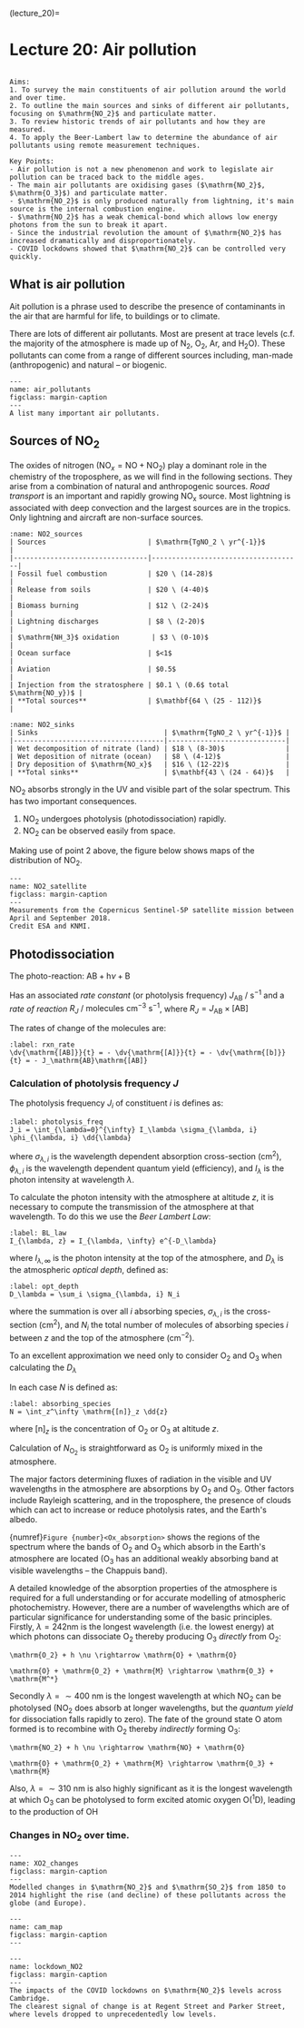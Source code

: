 (lecture_20)=
# Lecture 20: Air pollution

```{rubric} Sources, sinks and trends
```

```{highlights}
Aims:
1. To survey the main constituents of air pollution around the world and over time.
2. To outline the main sources and sinks of different air pollutants, focusing on $\mathrm{NO_2}$ and particulate matter.
3. To review historic trends of air pollutants and how they are measured.
4. To apply the Beer-Lambert law to determine the abundance of air pollutants using remote measurement techniques.

Key Points:
- Air pollution is not a new phenomenon and work to legislate air pollution can be traced back to the middle ages.
- The main air pollutants are oxidising gases ($\mathrm{NO_2}$, $\mathrm{O_3}$) and particulate matter.
- $\mathrm{NO_2}$ is only produced naturally from lightning, it's main source is the internal combustion engine.
- $\mathrm{NO_2}$ has a weak chemical-bond which allows low energy photons from the sun to break it apart.
- Since the industrial revolution the amount of $\mathrm{NO_2}$ has increased dramatically and disproportionately.
- COVID lockdowns showed that $\mathrm{NO_2}$ can be controlled very quickly.
```

## What is air pollution

Ait pollution is a phrase used to describe the presence of contaminants in the air that are harmful for life, to buildings or to climate.

There are lots of different air pollutants. Most are present at trace levels (c.f. the majority of the atmosphere is made up of $\mathrm{N_2}$, $\mathrm{O_2}$, $\mathrm{Ar}$, and $\mathrm{H_2O}$).
These pollutants can come from a range of different sources including, man-made (anthropogenic) and natural – or biogenic.

```{figure} figures/figure1.png
---
name: air_pollutants
figclass: margin-caption
---
A list many important air pollutants.
```

## Sources of $\mathrm{NO_2}$

The oxides of nitrogen ($\mathrm{NO}_x = \mathrm{NO} + \mathrm{NO_2}$) play a dominant role in the chemistry of the troposphere, as we will find in the following sections.
They arise from a combination of natural and anthropogenic sources.
_Road transport_ is an important and rapidly growing $\mathrm{NO_x}$ source.
Most lightning is associated with deep convection and the largest sources are in the tropics.
Only lightning and aircraft are non-surface sources.

```{table} Sources (and ranges of uncertainty) of atmospheric $\mathrm{NO_2}$.
:name: NO2_sources
| Sources                         | $\mathrm{TgNO_2 \ yr^{-1}}$         |
|---------------------------------|-------------------------------------|
| Fossil fuel combustion          | $20 \ (14-28)$                      |
| Release from soils              | $20 \ (4-40)$                       |
| Biomass burning                 | $12 \ (2-24)$                       |
| Lightning discharges            | $8 \ (2-20)$                        |
| $\mathrm{NH_3}$ oxidation        | $3 \ (0-10)$                       |
| Ocean surface                   | $<1$                                |
| Aviation                        | $0.5$                               |
| Injection from the stratosphere | $0.1 \ (0.6$ total $\mathrm{NO_y})$ |
| **Total sources**               | $\mathbf{64 \ (25 - 112)}$          |
```

```{table} Sinks (and ranges of uncertainty) of atmospheric $\mathrm{NO_2}$.
:name: NO2_sinks
| Sinks                               | $\mathrm{TgNO_2 \ yr^{-1}}$ |
|-------------------------------------|-----------------------------|
| Wet decomposition of nitrate (land) | $18 \ (8-30)$               |
| Wet deposition of nitrate (ocean)   | $8 \ (4-12)$                |
| Dry deposition of $\mathrm{NO_x}$   | $16 \ (12-22)$              |
| **Total sinks**                     | $\mathbf{43 \ (24 - 64)}$   |
```

$\mathrm{NO_2}$ absorbs strongly in the UV and visible part of the solar spectrum.
This has two important consequences.

1. $\mathrm{NO_2}$ undergoes photolysis (photodissociation) rapidly.
2. $\mathrm{NO_2}$ can be observed easily from space.

Making use of point 2 above, the figure below shows maps of the distribution of $\mathrm{NO_2}$.

```{figure} figures/figure3.jpg
---
name: NO2_satellite
figclass: margin-caption
---
Measurements from the Copernicus Sentinel-5P satellite mission between April and September 2018.
Credit ESA and KNMI.
```
## Photodissociation

The photo-reaction:
$\mathrm{AB} + \mathrm{h}\nu + \mathrm{B}$

Has an associated _rate constant_ (or photolysis frequency) $J_\mathrm{AB} \ / \ \mathrm{s^{-1}}$ and a _rate of reaction_ $R_J \ / \ \mathrm{molecules \ cm^{-3} \ s^{-1}}$, where $R_J = J_\mathrm{AB} \times \mathrm{[AB]}$

The rates of change of the molecules are:

```{math}
:label: rxn_rate
\dv{\mathrm{[AB]}}{t} = - \dv{\mathrm{[A]}}{t} = - \dv{\mathrm{[b]}}{t} = - J_\mathrm{AB}\mathrm{[AB]} 
```

### Calculation of photolysis frequency $J$
The photolysis frequency $J_i$ of constituent $i$ is defines as:
```{math}
:label: photolysis_freq
J_i = \int_{\lambda=0}^{\infty} I_\lambda \sigma_{\lambda, i} \phi_{\lambda, i} \dd{\lambda}
```

where $\sigma_{\lambda, i}$ is the wavelength dependent absorption cross-section ($\mathrm{cm^2})$, $\phi_{\lambda, i}$ is the wavelength dependent quantum yield (efficiency), and $I_\lambda$ is the photon intensity at wavelength $\lambda$.

To calculate the photon intensity with the atmosphere at altitude $z$, it is necessary to compute the transmission of the atmosphere at that wavelength.
To do this we use the _Beer Lambert Law_:

```{math}
:label: BL_law
I_{\lambda, z} = I_{\lambda, \infty} e^{-D_\lambda}
```

where $I_{\lambda, \infty}$ is the photon intensity at the top of the atmosphere, and $D_\lambda$ is the atmospheric _optical depth_, defined as:

```{math}
:label: opt_depth
D_\lambda = \sum_i \sigma_{\lambda, i} N_i
```

where the summation is over all $i$ absorbing species, $\sigma_{\lambda, i}$ is the cross-section ($\mathrm{cm^2})$, and $N_i$ the total number of molecules of absorbing species $i$ between $z$ and the top of the atmosphere ($\mathrm{cm^{-2}}$).

To an excellent approximation we need only to consider $\mathrm{O_2}$ and $\mathrm{O_3}$ when calculating the $D_\lambda$

In each case $N$ is defined as:

```{math}
:label: absorbing_species
N = \int_z^\infty \mathrm{[n]}_z \dd{z}
```

where $\mathrm{[n]}_z$ is the concentration of $\mathrm{O_2}$ or $\mathrm{O_3}$ at altitude $z$.

Calculation of $N_\mathrm{O_2}$ is straightforward as $\mathrm{O_2}$ is uniformly mixed in the atmosphere.

The major factors determining fluxes of radiation in the visible and UV wavelengths in the atmosphere are absorptions by $\mathrm{O_2}$ and $\mathrm{O_3}$.
Other factors include Rayleigh scattering, and in the troposphere, the presence of clouds which can act to increase or reduce photolysis rates, and the Earth's albedo.

{numref}`Figure {number}<Ox_absorption>` shows the regions of the spectrum where the bands of $\mathrm{O_2}$ and $\mathrm{O_3}$ which absorb in the Earth's atmosphere are located ($\mathrm{O_3}$ has an additional weakly absorbing band at visible wavelengths – the Chappuis band).

A detailed knowledge of the absorption properties of the atmosphere is required for a full understanding or for accurate modelling of atmospheric photochemistry.
However, there are a number of wavelengths which are of particular significance for understanding some of the basic principles.
Firstly, $\lambda = 242 \mathrm{nm}$ is the longest wavelength (i.e. the lowest energy) at which photons can dissociate $\mathrm{O_2}$ thereby producing $\mathrm{O_3}$ _directly_ from $\mathrm{O_2}$:

```{math}
\mathrm{O_2} + h \nu \rightarrow \mathrm{O} + \mathrm{O}
```

```{math}
\mathrm{O} + \mathrm{O_2} + \mathrm{M} \rightarrow \mathrm{O_3} + \mathrm{M^*}
```

Secondly $\lambda = \sim 400 \ \mathrm{nm}$ is the longest wavelength at which $\mathrm{NO_2}$ can be photolysed ($\mathrm{NO_2}$ does absorb at longer wavelengths, but the _quantum yield_ for dissociation falls rapidly to zero).
The fate of the ground state $\mathrm{O}$ atom formed is to recombine with $\mathrm{O_2}$ thereby _indirectly_ forming $\mathrm{O_3}$:

```{math}
\mathrm{NO_2} + h \nu \rightarrow \mathrm{NO} + \mathrm{O}
```

```{math}
\mathrm{O} + \mathrm{O_2} + \mathrm{M} \rightarrow \mathrm{O_3} + \mathrm{M}
```

Also, $\lambda = \sim 310 \ \mathrm{nm}$ is also highly significant as it is the longest wavelength at which $\mathrm{O_3}$ can be photolysed to form excited atomic oxygen $\mathrm{O(^1D)}$, leading to the production of $\mathrm{OH}$

### Changes in $\mathrm{NO_2}$ over time.

```{figure} figures/figure4.png
---
name: XO2_changes
figclass: margin-caption
---
Modelled changes in $\mathrm{NO_2}$ and $\mathrm{SO_2}$ from 1850 to 2014 highlight the rise (and decline) of these pollutants across the globe (and Europe).
```

```{figure} figures/figure5.png
---
name: cam_map
figclass: margin-caption
---
```

```{figure} figures/figure6.png
---
name: lockdown_NO2
figclass: margin-caption
---
The impacts of the COVID lockdowns on $\mathrm{NO_2}$ levels across Cambridge.
The clearest signal of change is at Regent Street and Parker Street, where levels dropped to unprecedentedly low levels.
```